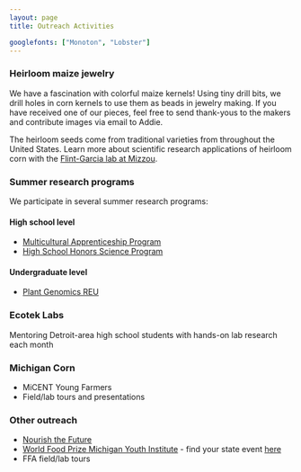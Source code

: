 ```yaml
---
layout: page
title: Outreach Activities

googlefonts: ["Monoton", "Lobster"]
---
```



### Heirloom maize jewelry

We have a fascination with colorful maize kernels! Using tiny drill bits, we drill holes in corn kernels to use them as beads in jewelry making. If you have received one of our pieces, feel free to send thank-yous to the makers and contribute images via email to Addie.

The heirloom seeds come from traditional varieties from throughout the United States. Learn more about scientific research applications of heirloom corn with the [Flint-Garcia lab at Mizzou](https://flint-garcias.mufaculty.umsystem.edu).

### Summer research programs

We participate in several summer research programs:

#### High school level

* [Multicultural Apprenticeship Program](https://www.canr.msu.edu/academics/pre_college/multicultural_apprenticeship_program_map/index)
* [High School Honors Science Program](https://education.msu.edu/hshsp/)

#### Undergraduate level

* [Plant Genomics REU](https://plantgenomics.natsci.msu.edu)

### Ecotek Labs

Mentoring Detroit-area high school students with hands-on lab research each month

### Michigan Corn

* MiCENT Young Farmers
* Field/lab tours and presentations

### Other outreach

* [Nourish the Future](https://nourishthefuture.org)
* [World Food Prize Michigan Youth Institute](https://www.worldfoodprize.org/en/youth_programs/global_youth_institute/michigan/) - find your state event [here](https://www.worldfoodprize.org/en/youth_programs/global_youth_institute/)
* FFA field/lab tours